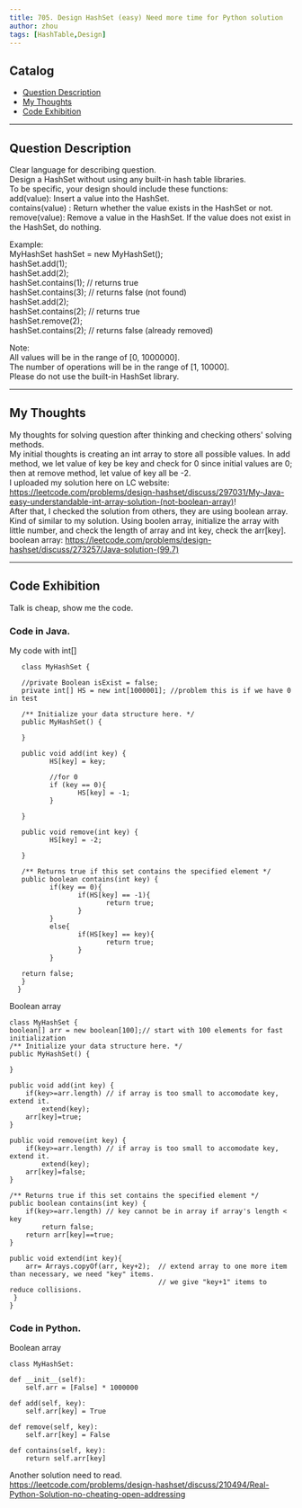 ```yaml
---
title: 705. Design HashSet (easy) Need more time for Python solution                     
author: zhou      
tags: [HashTable,Design]          
---
```


       

## Catalog  
+ [Question Description](#partI)
+ [My Thoughts](#partII)
+ [Code Exhibition](#partIII)

----------------------------------

## Question Description
Clear language for describing question.    
Design a HashSet without using any built-in hash table libraries.      
To be specific, your design should include these functions:     
add(value): Insert a value into the HashSet.     
contains(value) : Return whether the value exists in the HashSet or not.   
remove(value): Remove a value in the HashSet. If the value does not exist in the HashSet, do nothing.    

Example:    
MyHashSet hashSet = new MyHashSet();   
hashSet.add(1);           
hashSet.add(2);           
hashSet.contains(1);    // returns true   
hashSet.contains(3);    // returns false (not found)   
hashSet.add(2);            
hashSet.contains(2);    // returns true   
hashSet.remove(2);            
hashSet.contains(2);    // returns false (already removed)    

Note:   
All values will be in the range of [0, 1000000].    
The number of operations will be in the range of [1, 10000].   
Please do not use the built-in HashSet library.    


----------------------------------

## My Thoughts
My thoughts for solving question after thinking and checking others' solving methods.        
My initial thoughts is creating an int array to store all possible values. In add method, we let value of key be key and check for 0 since initial values are 0; then at remove method, let value of key all be -2.    
I uploaded my solution here on LC website: https://leetcode.com/problems/design-hashset/discuss/297031/My-Java-easy-understandable-int-array-solution-(not-boolean-array)!   
After that, I checked the solution from others, they are using boolean array. Kind of similar to my solution. Using boolen array, initialize the array with little number, and check the length of array and int key, check the arr[key].    
boolean array: https://leetcode.com/problems/design-hashset/discuss/273257/Java-solution-(99.7)   


----------------------------------

## Code Exhibition
Talk is cheap, show me the code.    
### Code in Java.     
My code with int[]     

       class MyHashSet {

       //private Boolean isExist = false;
       private int[] HS = new int[1000001]; //problem this is if we have 0 in test

       /** Initialize your data structure here. */
       public MyHashSet() {
    
       }

       public void add(int key) {
              HS[key] = key;
    
              //for 0
              if (key == 0){
                     HS[key] = -1;
              }
    
       }
       
       public void remove(int key) {
              HS[key] = -2;
    
       }

       /** Returns true if this set contains the specified element */
       public boolean contains(int key) {
              if(key == 0){
                     if(HS[key] == -1){
                            return true;
                     }
              }
              else{
                     if(HS[key] == key){
                            return true;
                     }
              }

       return false;
       }
      }
  
  Boolean array     
       
    class MyHashSet {
    boolean[] arr = new boolean[100];// start with 100 elements for fast initialization
    /** Initialize your data structure here. */
    public MyHashSet() {
        
    }
    
    public void add(int key) {
        if(key>=arr.length) // if array is too small to accomodate key, extend it.
            extend(key);
        arr[key]=true;
    }
    
    public void remove(int key) {
        if(key>=arr.length) // if array is too small to accomodate key, extend it.
            extend(key);
        arr[key]=false;
    }
    
    /** Returns true if this set contains the specified element */
    public boolean contains(int key) {
        if(key>=arr.length) // key cannot be in array if array's length < key
            return false;
        return arr[key]==true;
    }
    
    public void extend(int key){
        arr= Arrays.copyOf(arr, key+2);  // extend array to one more item than necessary, we need "key" items. 
									     // we give "key+1" items to reduce collisions.
     }
    }


### Code in Python.   
Boolean array   

    class MyHashSet:

    def __init__(self):
        self.arr = [False] * 1000000

    def add(self, key):
        self.arr[key] = True

    def remove(self, key):
        self.arr[key] = False

    def contains(self, key):
        return self.arr[key]

Another solution need to read.   
https://leetcode.com/problems/design-hashset/discuss/210494/Real-Python-Solution-no-cheating-open-addressing

